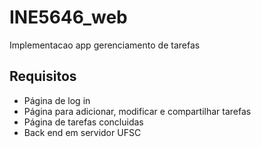 # INE5646_web
Implementacao app gerenciamento de tarefas

## Requisitos
  - Página de log in
  - Página para adicionar, modificar e compartilhar tarefas
  - Página de tarefas concluidas
  - Back end em servidor UFSC

